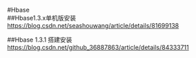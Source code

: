 #Hbase   
##Hbase1.3.x单机版安装
https://blog.csdn.net/seashouwang/article/details/81699138


##Hbase 1.3.1 搭建安装
https://blog.csdn.net/github_36887863/article/details/84333711
